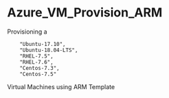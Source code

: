 # Azure_VM_Provision_ARM
Provisioning a  
       
        "Ubuntu-17.10",
        "Ubuntu-18.04-LTS",
        "RHEL-7.5",
        "RHEL-7.6",
        "Centos-7.3",  
        "Centos-7.5" 

Virtual Machines using ARM Template
